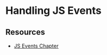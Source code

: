 # Handling JS Events

## Resources
- [JS Events Chapter](https://github.com/nashville-software-school/client-side-mastery/blob/master/book-2-the-neophyte/chapters/JS_EVENTS.md)